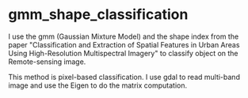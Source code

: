# gmm_shape_classification
I use the gmm (Gaussian Mixture Model) and the shape index from the paper "Classification and Extraction of Spatial Features in Urban Areas Using High-Resolution Multispectral Imagery" to classify object on the Remote-sensing image.

This method is pixel-based classification.
I use gdal to read multi-band image and use the Eigen to do the matrix computation.
